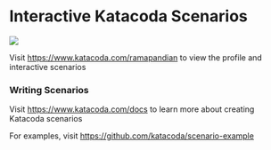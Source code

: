 # Interactive Katacoda Scenarios

[![](http://shields.katacoda.com/katacoda/ramapandian/count.svg)](https://www.katacoda.com/ramapandian "Get your profile on Katacoda.com")

Visit https://www.katacoda.com/ramapandian to view the profile and interactive scenarios

### Writing Scenarios
Visit https://www.katacoda.com/docs to learn more about creating Katacoda scenarios

For examples, visit https://github.com/katacoda/scenario-example
